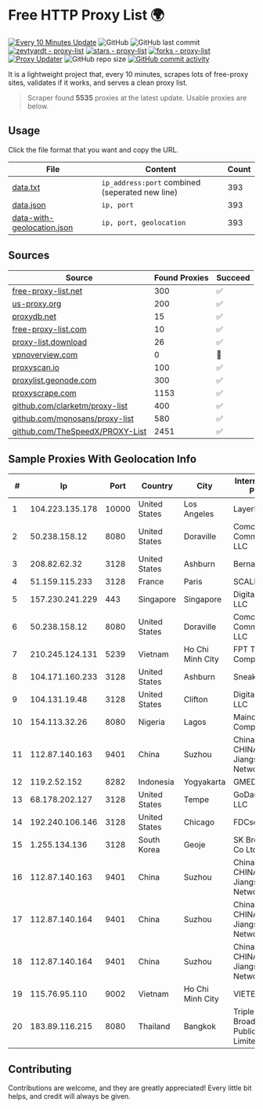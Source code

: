 
# Free HTTP Proxy List 🌍

[![Every 10 Minutes Update](https://github.com/mertguvencli/http-proxy-list/actions/workflows/main.yml/badge.svg?branch=main)](https://github.com/mertguvencli/http-proxy-list/actions/workflows/main.yml)
![GitHub](https://img.shields.io/github/license/mertguvencli/http-proxy-list)
![GitHub last commit](https://img.shields.io/github/last-commit/mertguvencli/http-proxy-list)
[![zevtyardt - proxy-list](https://img.shields.io/static/v1?label=zevtyardt&message=proxy-list&color=blue&logo=github)](https://github.com/zevtyardt/proxy-list "Go to GitHub repo")
[![stars - proxy-list](https://img.shields.io/github/stars/zevtyardt/proxy-list?style=social)](https://github.com/zevtyardt/proxy-list)
[![forks - proxy-list](https://img.shields.io/github/forks/zevtyardt/proxy-list?style=social)](https://github.com/zevtyardt/proxy-list)
[![Proxy Updater](https://github.com/zevtyardt/proxy-list/workflows/Proxy%20Updater/badge.svg)](https://github.com/zevtyardt/proxy-list/actions?query=workflow:"Proxy+Updater")
![GitHub repo size](https://img.shields.io/github/repo-size/zevtyardt/proxy-list)
[![GitHub commit activity](https://img.shields.io/github/commit-activity/m/zevtyardt/proxy-list?logo=commits)](https://github.com/zevtyardt/proxy-list/commits/main)

It is a lightweight project that, every 10 minutes, scrapes lots of free-proxy sites, validates if it works, and serves a clean proxy list.

> Scraper found **5535** proxies at the latest update. Usable proxies are below.

## Usage

Click the file format that you want and copy the URL.

|File|Content|Count|
|----|-------|-----|
|[data.txt](https://raw.githubusercontent.com/mertguvencli/http-proxy-list/main/proxy-list/data.txt)|`ip_address:port` combined (seperated new line)|393|
|[data.json](https://raw.githubusercontent.com/mertguvencli/http-proxy-list/main/proxy-list/data.json)|`ip, port`|393|
|[data-with-geolocation.json](https://raw.githubusercontent.com/mertguvencli/http-proxy-list/main/proxy-list/data-with-geolocation.json)|`ip, port, geolocation`|393|

## Sources

|Source|Found Proxies|Succeed|
|------|-------------|-------|
|[free-proxy-list.net](https://free-proxy-list.net)|300|✅|
|[us-proxy.org](https://www.us-proxy.org)|200|✅|
|[proxydb.net](http://proxydb.net)|15|✅|
|[free-proxy-list.com](https://free-proxy-list.com/?page=&port=&type%5B%5D=http&type%5B%5D=https&up_time=0&search=Search)|10|✅|
|[proxy-list.download](https://www.proxy-list.download/HTTP)|26|✅|
|[vpnoverview.com](https://vpnoverview.com/privacy/anonymous-browsing/free-proxy-servers)|0|🚫|
|[proxyscan.io](https://www.proxyscan.io)|100|✅|
|[proxylist.geonode.com](https://proxylist.geonode.com/api/proxy-list?limit=300&page=1&sort_by=lastChecked&sort_type=desc&protocols=http,https)|300|✅|
|[proxyscrape.com](https://api.proxyscrape.com/v2/?request=displayproxies&protocol=http&timeout=10000&country=all&ssl=all&anonymity=all)|1153|✅|
|[github.com/clarketm/proxy-list](https://raw.githubusercontent.com/clarketm/proxy-list/master/proxy-list-raw.txt)|400|✅|
|[github.com/monosans/proxy-list](https://raw.githubusercontent.com/monosans/proxy-list/main/proxies/http.txt)|580|✅|
|[github.com/TheSpeedX/PROXY-List](https://raw.githubusercontent.com/TheSpeedX/PROXY-List/master/http.txt)|2451|✅|


## Sample Proxies With Geolocation Info

|#|Ip|Port|Country|City|Internet Service Provider|
|-|--|----|-------|----|-------------------------|
|1|104.223.135.178|10000|United States|Los Angeles|LayerHost|
|2|50.238.158.12|8080|United States|Doraville|Comcast Cable Communications, LLC|
|3|208.82.62.32|3128|United States|Ashburn|Bernardi Sounds|
|4|51.159.115.233|3128|France|Paris|SCALEWAY|
|5|157.230.241.229|443|Singapore|Singapore|DigitalOcean, LLC|
|6|50.238.158.12|8080|United States|Doraville|Comcast Cable Communications, LLC|
|7|210.245.124.131|5239|Vietnam|Ho Chi Minh City|FPT Telecom Company|
|8|104.171.160.233|3128|United States|Ashburn|Sneaker Server|
|9|104.131.19.48|3128|United States|Clifton|DigitalOcean, LLC|
|10|154.113.32.26|8080|Nigeria|Lagos|Mainone Cable Company|
|11|112.87.140.163|9401|China|Suzhou|China Unicom CHINA169 Jiangsu Province Network|
|12|119.2.52.152|8282|Indonesia|Yogyakarta|GMEDIA|
|13|68.178.202.127|3128|United States|Tempe|GoDaddy.com, LLC|
|14|192.240.106.146|3128|United States|Chicago|FDCservers.net|
|15|1.255.134.136|3128|South Korea|Geoje|SK Broadband Co Ltd|
|16|112.87.140.163|9401|China|Suzhou|China Unicom CHINA169 Jiangsu Province Network|
|17|112.87.140.164|9401|China|Suzhou|China Unicom CHINA169 Jiangsu Province Network|
|18|112.87.140.164|9401|China|Suzhou|China Unicom CHINA169 Jiangsu Province Network|
|19|115.76.95.110|9002|Vietnam|Ho Chi Minh City|VIETELGPRS|
|20|183.89.116.215|8080|Thailand|Bangkok|Triple T Broadband Public Company Limited|



## Contributing

Contributions are welcome, and they are greatly appreciated! Every
little bit helps, and credit will always be given.


